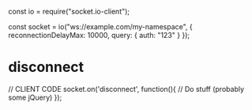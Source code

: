 const io = require("socket.io-client");

const socket = io("ws://example.com/my-namespace", {
  reconnectionDelayMax: 10000,
  query: {
    auth: "123"
  }
});


# disconnect

 // CLIENT CODE
  socket.on('disconnect', function(){
      // Do stuff (probably some jQuery)
  });